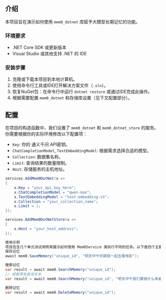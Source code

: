 ## 介绍
本项目旨在演示如何使用 `mem0_dotnet` 库赋予大模型长期记忆的功能。

### 环境要求
- .NET Core SDK 或更新版本
- Visual Studio 或其他支持 .NET 的 IDE

### 安装步骤
1. 克隆或下载本项目到本地计算机。
2. 使用命令行工具或IDE打开解决方案文件（`.sln`）。
3. 恢复NuGet包：在命令行中运行 `dotnet restore` 或通过IDE完成此操作。
4. 根据需要配置 `mem0_dotnet` 和存储库设置（见下文配置部分）。

## 配置
在项目的构造函数中，我们设置了 `mem0_dotnet` 和 `mem0_dotnet_store` 的服务。你需要根据你的实际环境修改以下配置项：
- `Key`: 你的 通义千问 API密钥。
- `ChatCompletionModel`, `TextEmbeddingModel`: 根据需求选择合适的模型。
- `Collection`: 数据集名称。
- `Limit`: 查询结果的数量限制。
- `Host`: 存储服务的主机地址。

```csharp
services.AddMem0DotNet(x =>
{
    x.Key = "your_api_key_here";
    x.ChatCompletionModel = "qwen-max";
    x.TextEmbeddingModel = "text-embedding-v3";
    x.Collection = "your_collection_name";
    x.Limit = 1;
});

services.AddMem0DotNetStore(x =>
{
    x.Host = "your_host_address";
});

使用示例
项目包含几个单元测试用例来展示如何使用 Mem0Service 类执行不同的任务。以下是四个主要功能的例子：
保存记忆
await mem0.SaveMemory("unique_id", "明天中午你跟我一起去看电影");

搜索记忆
var result = await mem0.SearchMemory("unique_id");
// 或者带有查询文本
var result = await mem0.SearchMemory("unique_id", "明天中午我们要做什么来着？");

删除记忆
var result = await mem0.DeleteMemory("unique_id");



